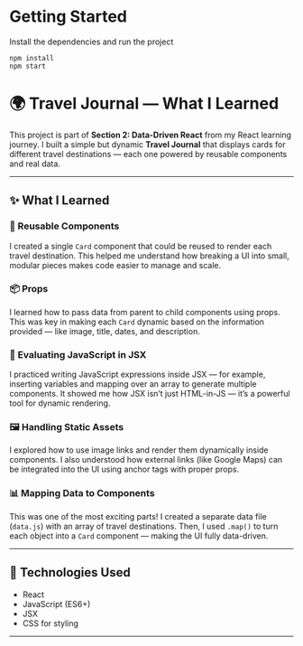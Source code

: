 # Getting Started
Install the dependencies and run the project
```
npm install
npm start
```

# 🌍 Travel Journal — What I Learned

This project is part of **Section 2: Data-Driven React** from my React learning journey. I built a simple but dynamic **Travel Journal** that displays cards for different travel destinations — each one powered by reusable components and real data.

---

## ✨ What I Learned

### 🔁 Reusable Components  
I created a single `Card` component that could be reused to render each travel destination. This helped me understand how breaking a UI into small, modular pieces makes code easier to manage and scale.

### 📦 Props  
I learned how to pass data from parent to child components using props. This was key in making each `Card` dynamic based on the information provided — like image, title, dates, and description.

### 🧠 Evaluating JavaScript in JSX  
I practiced writing JavaScript expressions inside JSX — for example, inserting variables and mapping over an array to generate multiple components. It showed me how JSX isn’t just HTML-in-JS — it’s a powerful tool for dynamic rendering.

### 🖼️ Handling Static Assets  
I explored how to use image links and render them dynamically inside components. I also understood how external links (like Google Maps) can be integrated into the UI using anchor tags with proper props.

### 📊 Mapping Data to Components  
This was one of the most exciting parts! I created a separate data file (`data.js`) with an array of travel destinations. Then, I used `.map()` to turn each object into a `Card` component — making the UI fully data-driven.

---

## 🔧 Technologies Used

- React
- JavaScript (ES6+)
- JSX
- CSS for styling

---


